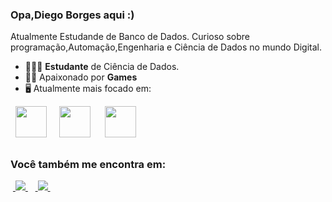 ### Opa,Diego Borges aqui :)
Atualmente Estudande de Banco de Dados. Curioso sobre programação,Automação,Engenharia e Ciência de Dados no mundo Digital.

- 👨🏻‍💻 **Estudante** de Ciência de Dados.
- 🧗🏼 Apaixonado por **Games**
- 🖥️ Atualmente mais focado em:
<div style="display: inline">
  &nbsp;&nbsp;<img width='50' height='50' src="https://cdn.jsdelivr.net/gh/devicons/devicon/icons/python/python-original.svg" />&nbsp;&nbsp;
  &nbsp;&nbsp;<img width='50' height='50' src="https://cdn.jsdelivr.net/gh/devicons/devicon/icons/r/r-original.svg" />&nbsp;&nbsp;&nbsp;
  &nbsp;&nbsp;<img width='50' height='50' src="https://cdn.jsdelivr.net/gh/devicons/devicon/icons/mysql/mysql-plain-wordmark.svg" />
</div> 

##

### Você também me encontra em:
&nbsp;<a href="www.linkedin.com/in/
diegoborges26121997">
  <img src="https://img.shields.io/badge/linkedin-%230077B5.svg?style=for-the-badge&logo=linkedin&logoColor=white">
</a>&nbsp;
&nbsp;<a href="https://www.instagram.com/puyuco1997/">
  <img src="https://img.shields.io/badge/Instagram-%23E4405F.svg?style=for-the-badge&logo=Instagram&logoColor=white">
</a>&nbsp;






<!---

- 👋 Oi,Eu sou Diego Borges
- 👀 I’m interested in ... Video games  technology
- 🌱 I’m currently learning ... DataBase
- 💞️ I’m looking to collaborate on ...
- 📫 How to reach me ...

<!---
Puyuco/Puyuco is a ✨ special ✨ repository because its `README.md` (this file) appears on your GitHub profile.
You can click the Preview link to take a look at your changes.
--->
